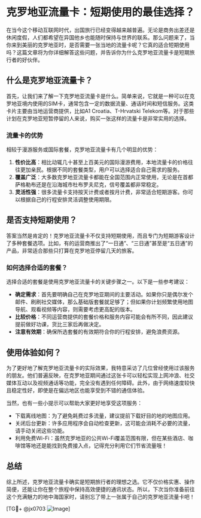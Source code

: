 # 克罗地亚流量卡：短期使用的最佳选择？

在当今这个移动互联网时代，出国旅行已经变得越来越普遍。无论是商务出差还是休闲度假，人们都希望在异国他乡也能随时保持与世界的联系。那么问题来了，当你来到美丽的克罗地亚时，是否需要一张当地的流量卡呢？它真的适合短期使用吗？这篇文章将为你详细解答这些问题，并告诉你为什么克罗地亚流量卡是短期旅行者的好伙伴。

## 什么是克罗地亚流量卡？

首先，让我们来了解一下克罗地亚流量卡是什么。简单来说，它就是一种可以在克罗地亚境内使用的SIM卡，通常包含一定的数据流量、通话时间和短信服务。这类卡片主要由当地运营商提供，比如A1 Croatia、T-Hrvatski Telekom等。对于那些计划在克罗地亚短暂停留的人来说，购买一张这样的流量卡是非常实用的选择。

### 流量卡的优势

相较于漫游服务或国际套餐，克罗地亚流量卡有几个明显的优势：

1. **性价比高**：相比动辄几十甚至上百美元的国际漫游费用，本地流量卡的价格往往更加亲民。根据不同的套餐类型，用户可以选择适合自己需求的服务。
2. **覆盖广泛**：大多数克罗地亚流量卡都能在全国范围内正常使用，无论是在首都萨格勒布还是在沿海城市杜布罗夫尼克，信号覆盖都非常稳定。
3. **灵活性强**：很多流量卡支持按天计费或者按月计费，非常适合短期游客。你可以根据自己的行程安排灵活调整使用期限。

## 是否支持短期使用？

答案当然是肯定的！克罗地亚流量卡不仅支持短期使用，而且专门为短期游客设计了多种套餐选项。比如，有的运营商推出了“一日通”、“三日通”甚至是“五日通”的产品，非常适合那些只打算在克罗地亚停留几天的旅客。

### 如何选择合适的套餐？

选择合适的套餐是使用克罗地亚流量卡的关键步骤之一。以下是一些参考建议：

- **确定需求**：首先要明确自己在克罗地亚期间的主要活动。如果你只是偶尔发个邮件、刷刷社交媒体，那么基础版套餐就足够了；但如果你计划频繁使用地图导航、观看视频等内容，则需要考虑更高配的版本。
- **比较价格**：不同运营商提供的套餐价格和服务内容可能会有所不同，因此建议提前做好功课，货比三家后再做决定。
- **注意有效期**：确保所选套餐的有效期符合你的行程安排，避免浪费资源。

## 使用体验如何？

为了更好地了解克罗地亚流量卡的实际效果，我特意采访了几位曾经使用过该服务的朋友。他们普遍反映，在克罗地亚期间通过这张卡可以轻松实现上网冲浪、社交媒体互动以及视频通话等功能，完全没有遇到任何障碍。此外，由于网络速度较快且稳定性好，即使是在偏远地区也能享受到不错的通信体验。

当然，也有一些小提示可以帮助大家更好地享受这项服务：
- 下载离线地图：为了避免耗费过多流量，建议提前下载好目的地的地图应用。
- 关闭后台更新：许多应用程序会自动检查更新，这可能会消耗不必要的流量，请手动关闭这些功能。
- 利用免费Wi-Fi：虽然克罗地亚的公共Wi-Fi覆盖范围有限，但在某些酒店、咖啡馆等地还是能找到免费接入点，记得充分利用它们节省流量哦！

## 总结

综上所述，克罗地亚流量卡确实是短期旅行者的理想之选。它不仅价格实惠、操作简便，还能让你在整个旅程中保持高效便捷的通讯状态。所以，下次当你准备前往这个充满魅力的地中海国家时，请别忘了带上一张属于自己的克罗地亚流量卡吧！

[TG💪+ @jx0703 ![Image](https://github.com/user-attachments/assets/dbca1d08-cadb-493c-b0ec-ad6f7a83f270)]